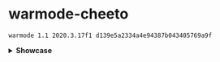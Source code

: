 # warmode-cheeto
 
```
warmode 1.1 2020.3.17f1 d139e5a2334a4e94387b043405769a9f
```
<details>
<summary>
 <b>Showcase</b>
</summary>
 
![](./Cheeto/showcase/aimbot.webp)
![](./Cheeto/showcase/teleport.webp)
 
</details>
